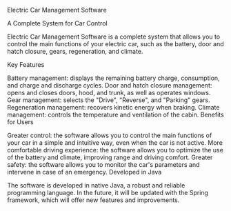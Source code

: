 Electric Car Management Software

A Complete System for Car Control

Electric Car Management Software is a complete system that allows you to control the main functions of your electric car, such as the battery, door and hatch closure, gears, regeneration, and climate.

Key Features

Battery management: displays the remaining battery charge, consumption, and charge and discharge cycles.
Door and hatch closure management: opens and closes doors, hood, and trunk, as well as operates windows.
Gear management: selects the "Drive", "Reverse", and "Parking" gears.
Regeneration management: recovers kinetic energy when braking.
Climate management: controls the temperature and ventilation of the cabin.
Benefits for Users

Greater control: the software allows you to control the main functions of your car in a simple and intuitive way, even when the car is not active.
More comfortable driving experience: the software allows you to optimize the use of the battery and climate, improving range and driving comfort.
Greater safety: the software allows you to monitor the car's parameters and intervene in case of an emergency.
Developed in Java

The software is developed in native Java, a robust and reliable programming language. In the future, it will be updated with the Spring framework, which will offer new features and improvements.

